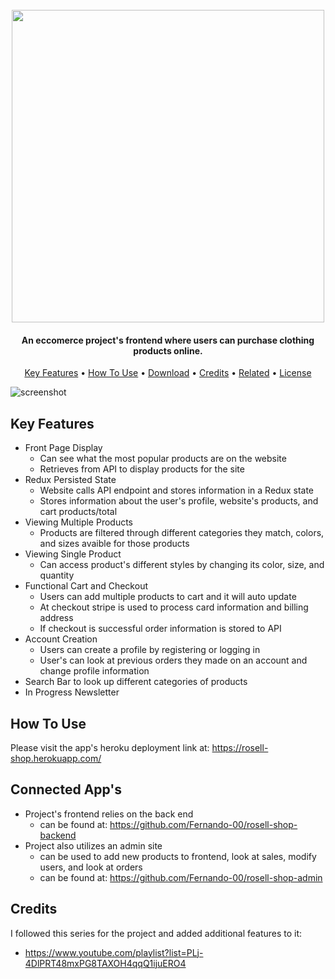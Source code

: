<h1 align="center">
  <br>
  <img src="https://i.ibb.co/khMB4rS/Rosell-Shop.png" width="500">
</h1>

<h4 align="center">An eccomerce project's frontend where users can purchase clothing products online.</h4>



<p align="center">
  <a href="#key-features">Key Features</a> •
  <a href="#how-to-use">How To Use</a> •
  <a href="#download">Download</a> •
  <a href="#credits">Credits</a> •
  <a href="#related">Related</a> •
  <a href="#license">License</a>
</p>

![screenshot](https://raw.githubusercontent.com/amitmerchant1990/electron-markdownify/master/app/img/markdownify.gif)

## Key Features

* Front Page Display
  - Can see what the most popular products are on the website
  - Retrieves from API to display products for the site
* Redux Persisted State
  - Website calls API endpoint and stores information in a Redux state
  - Stores information about the user's profile, website's products, and cart products/total
* Viewing Multiple Products
  - Products are filtered through different categories they match, colors, and sizes avaible for those products
* Viewing Single Product
  - Can access product's different styles by changing its color, size, and quantity
* Functional Cart and Checkout
  - Users can add multiple products to cart and it will auto update
  - At checkout stripe is used to process card information and billing address
  - If checkout is successful order information is stored to API
* Account Creation
  - Users can create a profile by registering or logging in
  - User's can look at previous orders they made on an account and change profile information
* Search Bar to look up different categories of products
* In Progress Newsletter

## How To Use

Please visit the app's heroku deployment link at: https://rosell-shop.herokuapp.com/


## Connected App's

* Project's frontend relies on the back end
  - can be found at: https://github.com/Fernando-00/rosell-shop-backend
* Project also utilizes an admin site 
  - can be used to add new products to frontend, look at sales, modify users, and look at orders
  - can be found at: https://github.com/Fernando-00/rosell-shop-admin

## Credits

I followed this series for the project and added additional features to it: 
- https://www.youtube.com/playlist?list=PLj-4DlPRT48mxPG8TAXOH4qqQ1ijuERO4

